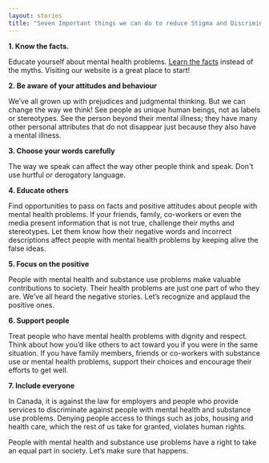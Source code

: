 ```yaml
---
layout: stories
title: "Seven Important things we can do to reduce Stigma and Discrimination"
---
```


**1. Know the facts.**

Educate yourself about mental health problems. [Learn the facts](/stigma/top-11-myths-about-mental-illness) instead of the myths. Visiting our website is a great place to start!

**2. Be aware of your attitudes and behaviour**

We’ve all grown up with prejudices and judgmental thinking. But we can change the way we think! See people as unique human beings, not as labels or stereotypes. See the person beyond their mental illness; they have many other personal attributes that do not disappear just because they also have a mental illness.

**3. Choose your words carefully**

The way we speak can affect the way other people think and speak. Don't use hurtful or derogatory language.

**4. Educate others**

Find opportunities to pass on facts and positive attitudes about people with mental health problems. If your friends, family, co-workers or even the media present information that is not true, challenge their myths and stereotypes. Let them know how their negative words and incorrect descriptions affect people with mental health problems by keeping alive the false ideas.

**5. Focus on the positive**

People with mental health and substance use problems make valuable contributions to society. Their health problems are just one part of who they are. We’ve all heard the negative stories. Let’s recognize and applaud the positive ones.

**6. Support people**

Treat people who have mental health problems with dignity and respect. Think about how you’d like others to act toward you if you were in the same situation. If you have family members, friends or co-workers with substance use or mental health problems, support their choices and encourage their efforts to get well.

**7. Include everyone**

In Canada, it is against the law for employers and people who provide services to discriminate against people with mental health and substance use problems. Denying people access to things such as jobs, housing and health care, which the rest of us take for granted, violates human rights.

People with mental health and substance use problems have a right to take an equal part in society. Let’s make sure that happens.
